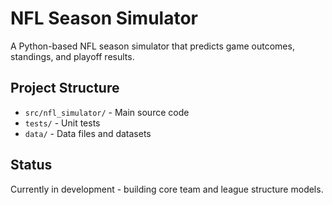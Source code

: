 # NFL Season Simulator

A Python-based NFL season simulator that predicts game outcomes, standings, and playoff results.

## Project Structure
- `src/nfl_simulator/` - Main source code
- `tests/` - Unit tests
- `data/` - Data files and datasets

## Status
Currently in development - building core team and league structure models.